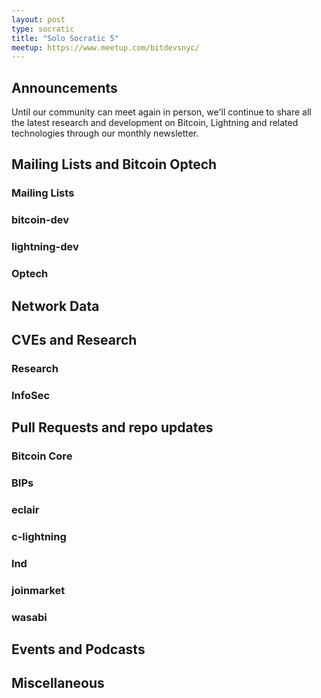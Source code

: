 ```yaml
---
layout: post
type: socratic
title: "Solo Socratic 5"
meetup: https://www.meetup.com/bitdevsnyc/
---
```


## Announcements

Until our community can meet again in person, we'll continue to share all the
latest research and development on Bitcoin, Lightning and related technologies
through our monthly newsletter.

## Mailing Lists and Bitcoin Optech

### Mailing Lists

### bitcoin-dev

### lightning-dev

### Optech

## Network Data

## CVEs and Research

### Research

### InfoSec

## Pull Requests and repo updates

### Bitcoin Core

### BIPs

### eclair

### c-lightning

### lnd

### joinmarket

### wasabi

## Events and Podcasts

## Miscellaneous



